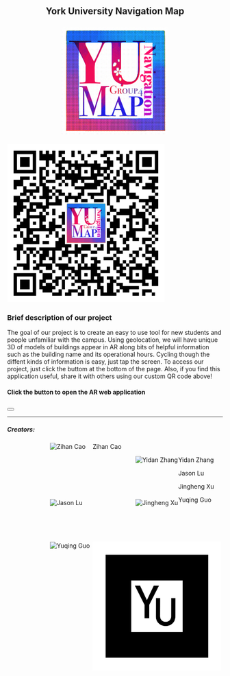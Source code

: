 <html lang="en">
    <head>
        <meta charset="utf-8">
        <meta content="width=device-width, initial-scale=1.0" name="viewport">
        <!-- <link rel="stylesheet" href="../assets/css/style.css"> -->
        <link href="website/assets/css/GroupProject4.css" rel="stylesheet" title="style" type="text/css">
        <script src="https://unpkg.com/@google/model-viewer/dist/model-viewer.min.js" type="module"></script>
        <title>
            YU Navigation Map
        </title>
    </head>
    <center>
        <body>
            <h2>
                York University Navigation Map
                <br>
                <br>
                <img height="250px" src="website/assets/GPLogo.png" width="250px"/>                   
            </h2>
        </body>
    </center>
    <img class="imgLeft" height="368px" src="website/assets/qrCode/YU-N.Mqr-code.png" width="368px"/>
    <h3 id="into">
        Brief description of our project
    </h3>
    <p>
        The goal of our project is to create an easy to use tool for new students and people unfamiliar with the campus. Using geolocation, we will have unique 3D of models of buildings appear in AR along bits of helpful information such as the building name and its operational hours. Cycling though the diffent kinds of information is easy, just tap the screen. To access our project, just click the buttom at the bottom of the page. Also, if you find this application useful, share it with others using our custom QR code above!
    </p>
    <!-- <p>The AR link in the website can guide students to get the route and building through GPS.</p> -->
    <body>
    	<model-viewer src="website/assets/models/LassondeBuilding.glb" camera-controls disable-zoom camera-orbit="305deg 90deg 2.5m" auto-rotate ios-src="assets/models/LassondeBuilding.usdz"> </model-viewer>
        <h4>
            Click the button to open the AR web application
        </h4>
        <button id="ar" onclick="openTab('website/pages/AR_GroupProject4.html')" type="button">
            <!-- Start AR -->
        </button>
        <hr>
        <h5>
            Creators:
        </h5>
        <p class="authors">
            <img src="https://freesvg.org/img/abstract-user-flat-4.png" alt="Zihan Cao" height="100px" width="100px" style="float: left; margin-left: 100px;">
            Zihan Cao 
        </p>
        <p class="authors">
            <img src="https://freesvg.org/img/abstract-user-flat-4.png" alt="Yidan Zhang" height="100px" width="100px" style="float: left; margin-left: 100px;">
            Yidan Zhang
        </p>
        <p class="authors">
            <img src="https://freesvg.org/img/abstract-user-flat-4.png" alt="Jason Lu" height="100px" width="100px" style="float: left; margin-left: 100px;">
            Jason Lu
        </p>
        <p class="authors">
            <img src="https://freesvg.org/img/abstract-user-flat-4.png" alt="Jingheng Xu" height="100px" width="100px" style="float: left; margin-left: 100px;">
            Jingheng Xu
        </p>
        <p class="authors">
            <img src="https://freesvg.org/img/abstract-user-flat-4.png" alt="Yuqing Guo" height="100px" width="100px" style="float: left; margin-left: 100px;">
            Yuqing Guo
        </p>
        <img class="imgRight" height="300px" src="website/assets/qrCode/pattern-YU_pattern.png" width="300px"/>
        <script>
        function openTab(url) {
                const link = document.createElement('a');
                link.href = url;
                link.target = '_blank';
                document.body.appendChild(link);
                link.click();
                link.remove();
            }
        </script>
        <a-marker preset="logo">
        </a-marker>
        <a-marker type="pattern" url="path/to/pattern-YU_pattern.patt">
        </a-marker>
    </body>
</html>
